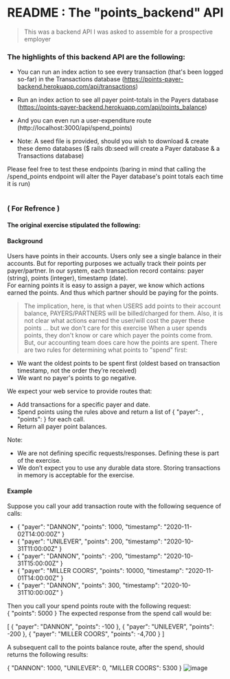 # README : The "points_backend" API
> This was a backend API I was asked to assemble for a prospective employer

### The highlights of this backend API are the following:
* You can run an index action to see every transaction (that's been logged so-far) in the Transactions database (https://points-payer-backend.herokuapp.com/api/transactions)
* Run an index action to see all payer point-totals in the Payers database (https://points-payer-backend.herokuapp.com/api/points_balance)
* And you can even run a user-expenditure route (http://localhost:3000/api/spend_points)

* Note: A seed file is provided, should you wish to download & create these demo databases ($ rails db:seed   will create a Payer database & a Transactions database)

Please feel free to test these endpoints (baring in mind that calling the /spend_points endpoint will alter the Payer database's point totals each time it is run)

# 

### ( For Refrence )
#### The original exercise stipulated the following:

#### Background  
Users have points in their accounts. Users only see a single balance in their accounts. But for reporting purposes we actually track their points per payer/partner. In our system, each transaction record contains: ​payer​ (string), ​points​ (integer), ​timestamp​ (date).  
For earning points it is easy to assign a payer, we know which actions earned the points. And thus which partner should be paying for the points.  
> The implication, here, is that when USERS add points to their account balance, PAYERS/PARTNERS will be billed/charged for them. 
> Also, it is not clear what actions earned the user/will cost the payer these points … but we don't care for this exercise
When a user spends points, they don't know or care which payer the points come from. But, our accounting team does care how the points are spent. There are two rules for determining what points to "spend" first:  
* We want the oldest points to be spent first (oldest based on transaction timestamp, not the order they’re received) 
* We want no payer's points to go negative.  

We expect your web service to provide routes that:  
* Add transactions for a specific payer and date. 
* Spend points using the rules above and return a list of ​{ "payer": <string>, "points": <integer> }​ for each call. 
* Return all payer point balances.  

Note: 
* We are not defining specific requests/responses. Defining these is part of the exercise. 
* We don’t expect you to use any durable data store. Storing transactions in memory is acceptable for the exercise. 

#### Example  
Suppose you call your add transaction route with the following sequence of calls: 
 
* { "payer": "DANNON", "points": 1000, "timestamp": "2020-11-02T14:00:00Z" } 
* { "payer": "UNILEVER", "points": 200, "timestamp": "2020-10-31T11:00:00Z" } 
* { "payer": "DANNON", "points": -200, "timestamp": "2020-10-31T15:00:00Z" } 
* { "payer": "MILLER COORS", "points": 10000, "timestamp": "2020-11-01T14:00:00Z" } 
* { "payer": "DANNON", "points": 300, "timestamp": "2020-10-31T10:00:00Z" } 
 
Then you call your spend points route with the following request:  
{ "points": 5000 } 
The expected response from the spend call would be:  
 
[ 
    { "payer": "DANNON", "points": -100 }, 
    { "payer": "UNILEVER", "points": -200 }, 
    { "payer": "MILLER COORS", "points": -4,700 } 
] 

A subsequent call to the points balance route, after the spend, should returns the following results:  
 
{ 
    "DANNON": 1000, 
    "UNILEVER": 0, 
    "MILLER COORS": 5300 
} ![image](https://user-images.githubusercontent.com/79064297/126266620-29c20f1f-1fc7-40cd-a1fe-55655b416823.png)

